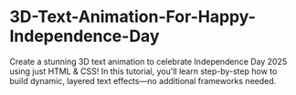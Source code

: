 # 3D-Text-Animation-For-Happy-Independence-Day
Create a stunning 3D text animation to celebrate Independence Day 2025 using just HTML &amp; CSS! In this tutorial, you'll learn step-by-step how to build dynamic, layered text effects—no additional frameworks needed.
